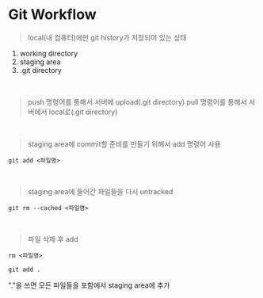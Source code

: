# Git Workflow


>local(내 컴퓨터)에만 git history가 저장되어 있는 상태
1. working directory
2. staging area
3. .git directory
   
<br>

>push 명령어를 통해서 서버에 upload(.git directory)
>pull 명령어를 통해서 서버에서 local로(.git directory)

<br>


>staging area에 commit할 준비를 만들기 위해서 add 명령어 사용
```
git add <파일명>
```
<br>

>staging area에 들어간 파일들을 다시 untracked
```
git rm --cached <파일명>
```
<br>

>파일 삭제 후 add
```
rm <파일명>

git add .
```
"."을 쓰면 모든 파일들을 포함에서 staging area에 추가
<br>

